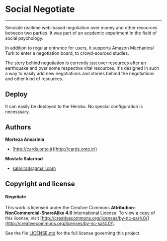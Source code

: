 # Social Negotiate

---

Simulate realtime web-based negotiation over money and other resources between two parties. It was part of an academic experiment in the field of social psychology.

In addition to regular entrance for users, it supports Amazon Mechanical Turk to enter a negotiation board, to crowd-sourced studies.

The story behind negotiation is currently just over resources after an earthquake and over some respective vital resources. It's designed in such a way to easily add new negotiations and stories behind the negotiations and other kind of resources.


## Deploy

It can easily be deployed to the Heroku. No special configuration is necesssary.

## Authors

**Morteza Ansarinia**

+ [http://cards.onto.ir](http://cards.onto.ir/)

**Mostafa Salarirad**

+ <salarirad@gmail.com>

## Copyright and license


#### Negotiate
This work is licensed under the Creative Commons **Attribution-NonCommercial-ShareAlike 4.0** International License. To view a copy of this license, visit [http://creativecommons.org/licenses/by-nc-sa/4.0/](http://creativecommons.org/licenses/by-nc-sa/4.0/).

See the file [LICENSE.md](LICENSE.md) for the full license governing this project.

